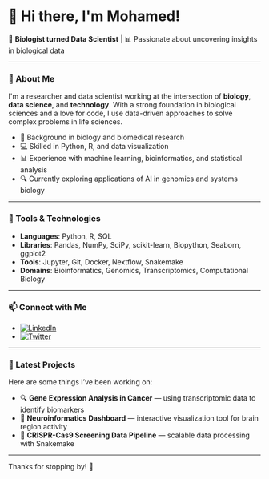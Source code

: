 # 👋 Hi there, I'm Mohamed!

🔬 **Biologist turned Data Scientist** | 📊 Passionate about uncovering insights in biological data

---

### 🧬 About Me

I'm a researcher and data scientist working at the intersection of **biology**, **data science**, and **technology**. With a strong foundation in biological sciences and a love for code, I use data-driven approaches to solve complex problems in life sciences.

- 🧪 Background in biology and biomedical research  
- 💻 Skilled in Python, R, and data visualization  
- 📊 Experience with machine learning, bioinformatics, and statistical analysis  
- 🔍 Currently exploring applications of AI in genomics and systems biology  

---

### 🧰 Tools & Technologies

- **Languages**: Python, R, SQL  
- **Libraries**: Pandas, NumPy, SciPy, scikit-learn, Biopython, Seaborn, ggplot2  
- **Tools**: Jupyter, Git, Docker, Nextflow, Snakemake  
- **Domains**: Bioinformatics, Genomics, Transcriptomics, Computational Biology  

---

### 📫 Connect with Me

- [![LinkedIn](https://img.shields.io/badge/LinkedIn-Connect-blue?logo=linkedin)]([https://www.linkedin.com/in/your-linkedin-handle](https://www.linkedin.com/in/mohamed-aboulabed-62579230b/))
- [![Twitter](https://img.shields.io/badge/Twitter-@yourhandle-1DA1F2?logo=twitter)]([https://twitter.com/yourhandle](https://x.com/AltCryptoG_Oczr))

---

### 🧪 Latest Projects

Here are some things I’ve been working on:

- 🔍 **Gene Expression Analysis in Cancer** — using transcriptomic data to identify biomarkers  
- 🧠 **Neuroinformatics Dashboard** — interactive visualization tool for brain region activity  
- 🧬 **CRISPR-Cas9 Screening Data Pipeline** — scalable data processing with Snakemake

---

Thanks for stopping by! 🌱  
